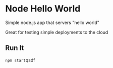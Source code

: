 # Node Hello World

Simple node.js app that servers "hello world"

Great for testing simple deployments to the cloud

## Run It

`npm start`qsdf
